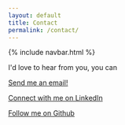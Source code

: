 ```yaml
---
layout: default
title: Contact
permalink: /contact/
---
```

{% include navbar.html %}

I'd love to hear from you, you can

[Send me an email!](mailto:nfpuleo@gmail.com)

[Connect with me on LinkedIn](https://www.linkedin.com/in/nfplse/)

[Follow me on Github](https://github.com/gitpuleo)

